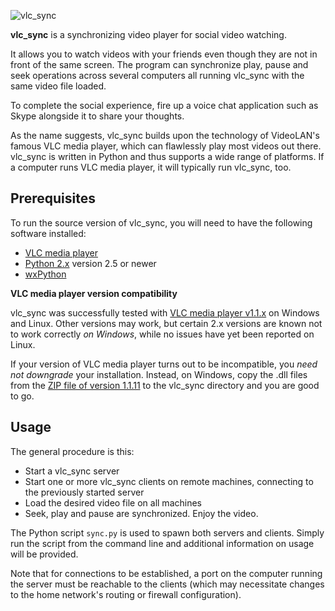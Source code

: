 ![vlc_sync](http://www.power-xs.net/opcode/nop/software/external/vlc-sync.jpg)

**vlc_sync** is a synchronizing video player for social video watching.

It allows you to watch videos with your friends even though they are not in front of the same screen. The program can synchronize play, pause and seek operations across several computers all running vlc\_sync with the same video file loaded. 

To complete the social experience, fire up a voice chat application such as Skype alongside it to share your thoughts.

As the name suggests, vlc\_sync builds upon the technology of VideoLAN's famous VLC media player, which can flawlessly play most videos out there. vlc\_sync is written in Python and thus supports a wide range of platforms. If a computer runs VLC media player, it will typically run vlc\_sync, too.

## Prerequisites ##

To run the source version of vlc_sync, you will need to have the following software installed:

- [VLC media player](http://www.videolan.org/vlc/index.html)
- [Python 2.x](https://www.python.org/downloads/) version 2.5 or newer
- [wxPython](http://www.wxpython.org/)

**VLC media player version compatibility**

vlc_sync was successfully tested with [VLC media player v1.1.x](http://download.videolan.org/pub/videolan/vlc/1.1.11/) on Windows and Linux. Other versions may work, but certain 2.x versions are known not to work correctly *on Windows*, while no issues have yet been reported on Linux. 

If your version of VLC media player turns out to be incompatible, you *need not downgrade* your installation. Instead, on Windows, copy the .dll files from the [ZIP file of version 1.1.11](http://download.videolan.org/pub/videolan/vlc/1.1.11/win32/vlc-1.1.11-win32.zip) to the vlc\_sync directory and you are good to go. 

## Usage ##

The general procedure is this:

- Start a vlc\_sync server
- Start one or more vlc\_sync clients on remote machines, connecting to the previously started server
- Load the desired video file on all machines
- Seek, play and pause are synchronized. Enjoy the video.

The Python script `sync.py` is used to spawn both servers and clients. Simply run the script from the command line and additional information on usage will be provided. 

Note that for connections to be established, a port on the computer running the server must be reachable to the clients (which may necessitate changes to the home network's routing or firewall configuration).
